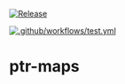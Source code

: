 [![Release](https://github.com/gisat-panther/ptr-maps/actions/workflows/release.yml/badge.svg?branch=master)](https://github.com/gisat-panther/ptr-maps/actions/workflows/release.yml)

[![.github/workflows/test.yml](https://github.com/gisat-panther/ptr-maps/actions/workflows/test.yml/badge.svg?branch=master)](https://github.com/gisat-panther/ptr-maps/actions/workflows/test.yml)

# ptr-maps
